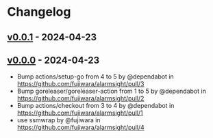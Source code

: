 # Changelog

## [v0.0.1](https://github.com/fujiwara/alarmsight/compare/v0.0.0...v0.0.1) - 2024-04-23

## [v0.0.0](https://github.com/fujiwara/alarmsight/commits/v0.0.0) - 2024-04-23
- Bump actions/setup-go from 4 to 5 by @dependabot in https://github.com/fujiwara/alarmsight/pull/3
- Bump goreleaser/goreleaser-action from 1 to 5 by @dependabot in https://github.com/fujiwara/alarmsight/pull/2
- Bump actions/checkout from 3 to 4 by @dependabot in https://github.com/fujiwara/alarmsight/pull/1
- use ssmwrap by @fujiwara in https://github.com/fujiwara/alarmsight/pull/4
